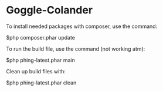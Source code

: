 # Goggle-Colander

To install needed packages with composer, use the command:

$php composer.phar update


To run the build file, use the command (not working atm):

$php phing-latest.phar main


Clean up build files with:

$php phing-latest.phar clean
